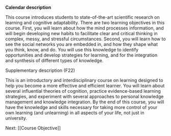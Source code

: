 **Calendar description**

This course introduces students to state-of-the-art scientific research on learning and cognitive adaptability. There are two learning objectives in this course. First, you will learn about how the mind processes information, and will begin developing new habits to facilitate clear and critical thinking in complex, messy, and stressful circumstances. Second, you will learn how to see the social networks you are embedded in, and how they shape what you think, know, and do. You will use this knowledge to identify opportunities and develop strategies for learning, and for the integration and synthesis of different types of knowledge.

Supplementary description (F22)

This is an introductory and interdisciplinary course on learning designed to help you become a more effective and efficient learner. You will learn about several influential theories of cognition, practice evidence-based learning strategies, and experiment with several approaches to personal knowledge management and knowledge integration. By the end of this course, you will have the knowledge and skills necessary for taking more control of your own learning (and unlearning) in all aspects of your life, not just in university.

Next: [[Course Objective]]
